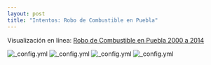 ```yaml
---
layout: post
title: "Intentos: Robo de Combustible en Puebla"
---
```


Visualización en línea: [Robo de Combustible en Puebla 2000 a 2014](http://gobiernofacil.com/herramientas/robo-de-combustible-en-puebla)

![_config.yml](/images/2015/09/07/puebla-toma-clandestina.gif)
![_config.yml](/images/2015/09/07/puebla-toma-clandestina-1.png)
![_config.yml](/images/2015/09/07/puebla-toma-clandestina-3.png)
![_config.yml](/images/2015/09/07/puebla-toma-clandestina-2.png)